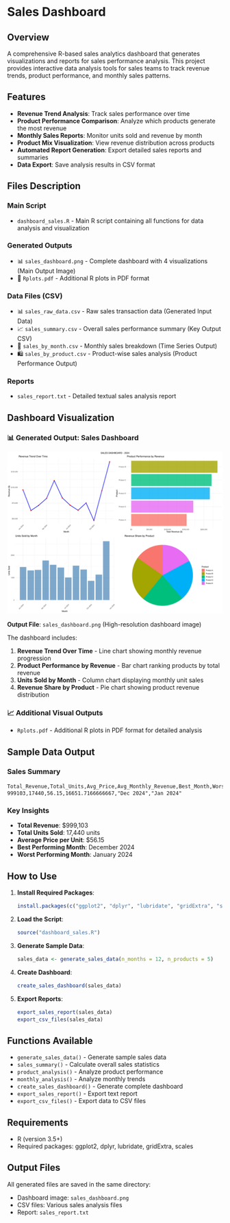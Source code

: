 # Sales Dashboard

## Overview
A comprehensive R-based sales analytics dashboard that generates visualizations and reports for sales performance analysis. This project provides interactive data analysis tools for sales teams to track revenue trends, product performance, and monthly sales patterns.

## Features
- **Revenue Trend Analysis**: Track sales performance over time
- **Product Performance Comparison**: Analyze which products generate the most revenue
- **Monthly Sales Reports**: Monitor units sold and revenue by month
- **Product Mix Visualization**: View revenue distribution across products
- **Automated Report Generation**: Export detailed sales reports and summaries
- **Data Export**: Save analysis results in CSV format

## Files Description

### Main Script
- `dashboard_sales.R` - Main R script containing all functions for data analysis and visualization

### Generated Outputs
- 📊 `sales_dashboard.png` - Complete dashboard with 4 visualizations (Main Output Image)
- 📄 `Rplots.pdf` - Additional R plots in PDF format

### Data Files (CSV)
- 📊 `sales_raw_data.csv` - Raw sales transaction data (Generated Input Data)
- 📈 `sales_summary.csv` - Overall sales performance summary (Key Output CSV)
- 📅 `sales_by_month.csv` - Monthly sales breakdown (Time Series Output)
- 🛍️ `sales_by_product.csv` - Product-wise sales analysis (Product Performance Output)

### Reports
- `sales_report.txt` - Detailed textual sales analysis report

## Dashboard Visualization

### 📊 Generated Output: Sales Dashboard

![Sales Dashboard](sales_dashboard.png)

**Output File**: `sales_dashboard.png` (High-resolution dashboard image)

The dashboard includes:
1. **Revenue Trend Over Time** - Line chart showing monthly revenue progression
2. **Product Performance by Revenue** - Bar chart ranking products by total revenue
3. **Units Sold by Month** - Column chart displaying monthly unit sales
4. **Revenue Share by Product** - Pie chart showing product revenue distribution

### 📈 Additional Visual Outputs
- `Rplots.pdf` - Additional R plots in PDF format for detailed analysis

## Sample Data Output

### Sales Summary
```csv
Total_Revenue,Total_Units,Avg_Price,Avg_Monthly_Revenue,Best_Month,Worst_Month
999103,17440,56.15,16651.7166666667,"Dec 2024","Jan 2024"
```

### Key Insights
- **Total Revenue**: $999,103
- **Total Units Sold**: 17,440 units
- **Average Price per Unit**: $56.15
- **Best Performing Month**: December 2024
- **Worst Performing Month**: January 2024

## How to Use

1. **Install Required Packages**:
   ```r
   install.packages(c("ggplot2", "dplyr", "lubridate", "gridExtra", "scales"))
   ```

2. **Load the Script**:
   ```r
   source("dashboard_sales.R")
   ```

3. **Generate Sample Data**:
   ```r
   sales_data <- generate_sales_data(n_months = 12, n_products = 5)
   ```

4. **Create Dashboard**:
   ```r
   create_sales_dashboard(sales_data)
   ```

5. **Export Reports**:
   ```r
   export_sales_report(sales_data)
   export_csv_files(sales_data)
   ```

## Functions Available

- `generate_sales_data()` - Generate sample sales data
- `sales_summary()` - Calculate overall sales statistics
- `product_analysis()` - Analyze product performance
- `monthly_analysis()` - Analyze monthly trends
- `create_sales_dashboard()` - Generate complete dashboard
- `export_sales_report()` - Export text report
- `export_csv_files()` - Export data to CSV files

## Requirements
- R (version 3.5+)
- Required packages: ggplot2, dplyr, lubridate, gridExtra, scales

## Output Files
All generated files are saved in the same directory:
- Dashboard image: `sales_dashboard.png`
- CSV files: Various sales analysis files
- Report: `sales_report.txt` 